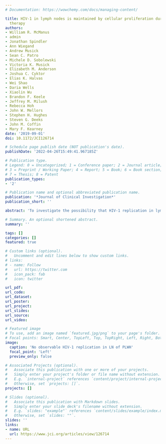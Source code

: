 ```yaml
---
# Documentation: https://wowchemy.com/docs/managing-content/

title: HIV-1 in lymph nodes is maintained by cellular proliferation during antiretroviral
  therapy
authors:
- William R. McManus
- admin
- Jonathan Spindler
- Ann Wiegand
- Andrew Musick
- Sean C. Patro
- Michele D. Sobolewski
- Victoria K. Musick
- Elizabeth M. Anderson
- Joshua C. Cyktor
- Elias K. Halvas
- Wei Shao
- Daria Wells
- Xiaolin Wu
- Brandon F. Keele
- Jeffrey M. Milush
- Rebecca Hoh
- John W. Mellors
- Stephen H. Hughes
- Steven G. Deeks
- John M. Coffin
- Mary F. Kearney
date: '2019-09-01'
doi: 10.1172/JCI126714

# Schedule page publish date (NOT publication's date).
publishDate: '2022-04-26T15:49:41.967185Z'

# Publication type.
# Legend: 0 = Uncategorized; 1 = Conference paper; 2 = Journal article;
# 3 = Preprint / Working Paper; 4 = Report; 5 = Book; 6 = Book section;
# 7 = Thesis; 8 = Patent
publication_types:
- '2'

# Publication name and optional abbreviated publication name.
publication: '*Journal of Clinical Investigation*'
publication_short: ''

abstract: 'To investigate the possibility that HIV-1 replication in lymph nodes sustains the reservoir during antiretroviral therapy (ART), we looked for evidence of viral replication in 5 donors after up to 13 years of viral suppression. We characterized proviral populations in lymph nodes and peripheral blood before and during ART, evaluated the levels of viral RNA expression in single lymph node and blood cells, and characterized the proviral integration sites in paired lymph node and blood samples. Proviruses with identical sequences, identical integration sites, and similar levels of RNA expression were found in lymph nodes and blood samples collected during ART, and no single sequence with significant divergence from the pretherapy population was detected in either blood or lymph nodes. These findings show that all detectable persistent HIV-1 infection is consistent with maintenance in lymph nodes by clonal proliferation of cells infected before ART and not by ongoing viral replication during ART.'

# Summary. An optional shortened abstract.
summary: ''

tags: []
categories: []
featured: true

# Custom links (optional).
#   Uncomment and edit lines below to show custom links.
# links:
# - name: Follow
#   url: https://twitter.com
#   icon_pack: fab
#   icon: twitter

url_pdf:
url_code:
url_dataset:
url_poster:
url_project:
url_slides:
url_source:
url_video:

# Featured image
# To use, add an image named `featured.jpg/png` to your page's folder. 
# Focal points: Smart, Center, TopLeft, Top, TopRight, Left, Right, BottomLeft, Bottom, BottomRight.
image:
  caption: 'No observable HIV-1 replication in LN of PLWH'
  focal_point: 'Left'
  preview_only: false

# Associated Projects (optional).
#   Associate this publication with one or more of your projects.
#   Simply enter your project's folder or file name without extension.
#   E.g. `internal-project` references `content/project/internal-project/index.md`.
#   Otherwise, set `projects: []`.
projects: []

# Slides (optional).
#   Associate this publication with Markdown slides.
#   Simply enter your slide deck's filename without extension.
#   E.g. `slides: "example"` references `content/slides/example/index.md`.
#   Otherwise, set `slides: ""`.
slides: ''
links:
- name: URL
  url: https://www.jci.org/articles/view/126714
---
```

